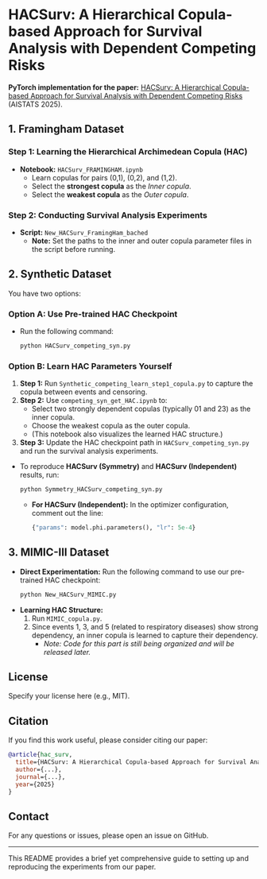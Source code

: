 # HACSurv: A Hierarchical Copula-based Approach for Survival Analysis with Dependent Competing Risks

**PyTorch implementation for the paper:** [HACSurv: A Hierarchical Copula-based Approach for Survival Analysis with Dependent Competing Risks](https://arxiv.org/abs/2410.15180) (AISTATS 2025).

## 1. Framingham Dataset

### Step 1: Learning the Hierarchical Archimedean Copula (HAC)
- **Notebook:** `HACSurv_FRAMINGHAM.ipynb`
  - Learn copulas for pairs (0,1), (0,2), and (1,2).
  - Select the **strongest copula** as the *Inner copula*.
  - Select the **weakest copula** as the *Outer copula*.

### Step 2: Conducting Survival Analysis Experiments
- **Script:** `New_HACSurv_FramingHam_bached`
  - **Note:** Set the paths to the inner and outer copula parameter files in the script before running.

## 2. Synthetic Dataset

You have two options:

### Option A: Use Pre-trained HAC Checkpoint
- Run the following command:
  ```bash
  python HACSurv_competing_syn.py
  ```

### Option B: Learn HAC Parameters Yourself
1. **Step 1:** Run `Synthetic_competing_learn_step1_copula.py` to capture the copula between events and censoring.
2. **Step 2:** Use `competing_syn_get_HAC.ipynb` to:
   - Select two strongly dependent copulas (typically 01 and 23) as the inner copula.
   - Choose the weakest copula as the outer copula.
   - (This notebook also visualizes the learned HAC structure.)
3. **Step 3:** Update the HAC checkpoint path in `HACSurv_competing_syn.py` and run the survival analysis experiments.

- To reproduce **HACSurv (Symmetry)** and **HACSurv (Independent)** results, run:
  ```bash
  python Symmetry_HACSurv_competing_syn.py
  ```
  - **For HACSurv (Independent):** In the optimizer configuration, comment out the line:
    ```python
    {"params": model.phi.parameters(), "lr": 5e-4}
    ```

## 3. MIMIC-III Dataset

- **Direct Experimentation:** Run the following command to use our pre-trained HAC checkpoint:
  ```bash
  python New_HACSurv_MIMIC.py
  ```
- **Learning HAC Structure:**
  1. Run `MIMIC_copula.py`.
  2. Since events 1, 3, and 5 (related to respiratory diseases) show strong dependency, an inner copula is learned to capture their dependency.
     - *Note: Code for this part is still being organized and will be released later.*

## License

Specify your license here (e.g., MIT).

## Citation

If you find this work useful, please consider citing our paper:
```bibtex
@article{hac_surv,
  title={HACSurv: A Hierarchical Copula-based Approach for Survival Analysis with Dependent Competing Risks},
  author={...},
  journal={...},
  year={2025}
}
```

## Contact

For any questions or issues, please open an issue on GitHub.

---

This README provides a brief yet comprehensive guide to setting up and reproducing the experiments from our paper.
